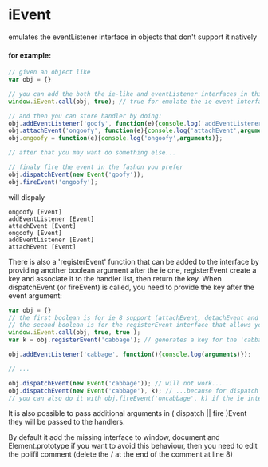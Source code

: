 # iEvent
emulates the eventListener interface in objects that don't support it natively<br>

#### for example:

```javascript
// given an object like
var obj = {}

// you can add the both the ie-like and eventListener interfaces in this way:
window.iEvent.call(obj, true); // true for emulate the ie event interface, otherwise the argument can be omitted

// and then you can store handler by doing:
obj.addEventListener('goofy', function(e){console.log('addEventListener',arguments)});
obj.attachEvent('ongoofy', function(e){console.log('attachEvent',arguments)});
obj.ongoofy = function(e){console.log('ongoofy',arguments)};

// after that you may want do something else...

// finaly fire the event in the fashon you prefer
obj.dispatchEvent(new Event('goofy'));
obj.fireEvent('ongoofy');
```
will dispaly
```
ongoofy [Event]
addEventListener [Event]
attachEvent [Event]
ongoofy [Event]
addEventListener [Event]
attachEvent [Event]
```

There is also a 'registerEvent' function that can be added to the interface by providing another boolean argument after the ie one, registerEvent create a key and associate it to the handler list, then return the key. When dispatchEvent (or fireEvent) is called, you need to provide the key after the event argument:

```javascript
var obj = {}
// the first boolean is for ie 8 support (attachEvent, detachEvent and fireEvent)
// the second boolean is for the registerEvent interface that allows you to trigger an event only with using a key generated by the `registerEvent` method
window.iEvent.call(obj, true, true ); 
var k = obj.registerEvent('cabbage'); // generates a key for the 'cabbage' and store it in the k variable

obj.addEventListener('cabbage', function(){console.log(arguments)});

// ...

obj.dispatchEvent(new Event('cabbage')); // will not work...
obj.dispatchEvent(new Event('cabbage'), k); // ...because for dispatch the cabbage event you need to pass the key
// you can also do it with obj.fireEvent('oncabbage', k) if the ie interface is loaded
```
It is also possible to pass additional arguments in ( dispatch || fire )Event they will be passed to the handlers.

By default it add the missing interface to window, document and Element.prototype if you want to avoid this behaviour, then you need to edit the polifil comment (delete the / at the end of the comment at line 8)
